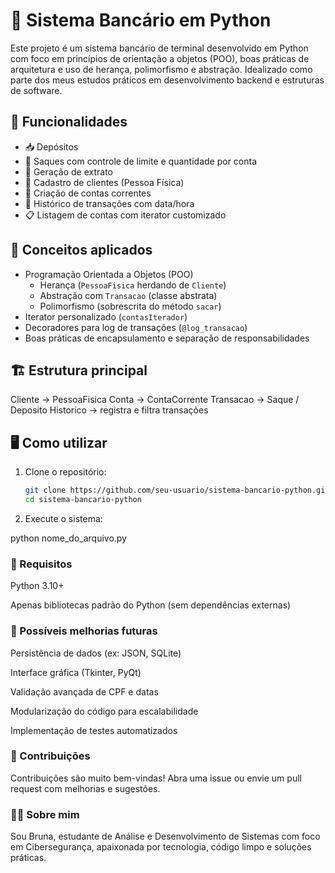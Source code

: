 # 💸 Sistema Bancário em Python

Este projeto é um sistema bancário de terminal desenvolvido em Python com foco em princípios de orientação a objetos (POO), boas práticas de arquitetura e uso de herança, polimorfismo e abstração. Idealizado como parte dos meus estudos práticos em desenvolvimento backend e estruturas de software.

## 🚀 Funcionalidades

- 📥 Depósitos  
- 💸 Saques com controle de limite e quantidade por conta  
- 📄 Geração de extrato  
- 👤 Cadastro de clientes (Pessoa Física)  
- 🏦 Criação de contas correntes  
- 🧾 Histórico de transações com data/hora  
- 📋 Listagem de contas com iterator customizado  

## 🧠 Conceitos aplicados

- Programação Orientada a Objetos (POO)  
  - Herança (`PessoaFisica` herdando de `Cliente`)  
  - Abstração com `Transacao` (classe abstrata)  
  - Polimorfismo (sobrescrita do método `sacar`)  
- Iterator personalizado (`contasIterador`)  
- Decoradores para log de transações (`@log_transacao`)  
- Boas práticas de encapsulamento e separação de responsabilidades  

## 🏗️ Estrutura principal

Cliente -> PessoaFisica
Conta -> ContaCorrente
Transacao -> Saque / Deposito
Historico -> registra e filtra transações


## 🖥️ Como utilizar

1. Clone o repositório:  
   ```bash
   git clone https://github.com/seu-usuario/sistema-bancario-python.git
   cd sistema-bancario-python
   
2. Execute o sistema:

  python nome_do_arquivo.py


### 📌 Requisitos
Python 3.10+

Apenas bibliotecas padrão do Python (sem dependências externas)

### 🎯 Possíveis melhorias futuras
Persistência de dados (ex: JSON, SQLite)

Interface gráfica (Tkinter, PyQt)

Validação avançada de CPF e datas

Modularização do código para escalabilidade

Implementação de testes automatizados

### 🤝 Contribuições
Contribuições são muito bem-vindas! Abra uma issue ou envie um pull request com melhorias e sugestões.

### 🧑‍💻 Sobre mim
Sou Bruna, estudante de Análise e Desenvolvimento de Sistemas com foco em Cibersegurança, apaixonada por tecnologia, código limpo e soluções práticas.
